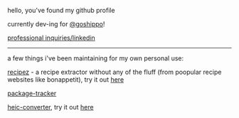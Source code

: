 hello, you've found my github profile

currently dev-ing for [@goshippo](https://github.com/goshippo)!

[professional inquiries/linkedin](https://www.linkedin.com/in/bensonbensontran/)

---

a few things i've been maintaining for my own personal use:

[recipez](https://github.com/bensonbenson/recipez) - a recipe extractor without any of the fluff (from poopular recipe websites like bonappetit), try it out [here](https://bensonbenson.github.io/recipez/)

[package-tracker](https://github.com/bensonbenson/package-tracker)

[heic-converter](https://github.com/bensonbenson/heic-converter), try it out [here](https://bensonbenson.github.io/heic-converter/)
